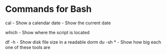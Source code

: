 # Commands for Bash

cal - Show a calendar 
date - Show the current date

which - Show where the script is located

df -h - Show disk file size in a readable dorm
du -sh * - Show how big each one of these tools are
